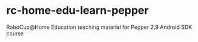 # rc-home-edu-learn-pepper
RoboCup@Home Education teaching material for Pepper 2.9 Android SDK course
